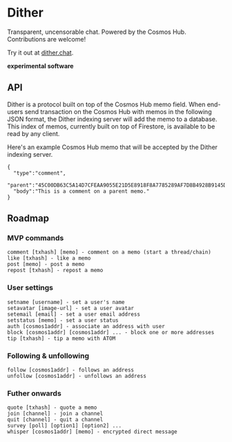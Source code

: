 # Dither

Transparent, uncensorable chat. Powered by the Cosmos Hub. Contributions are welcome!

Try it out at [dither.chat](https://dither.chat).

**experimental software**

## API
Dither is a protocol built on top of the Cosmos Hub memo field. When end-users send transaction on the Cosmos Hub with memos in the following JSON format, the Dither indexing server will add the memo to a database. This index of memos, currently built on top of Firestore, is available to be read by any client.

Here's an example Cosmos Hub memo that will be accepted by the Dither indexing server.

```
{
  "type":"comment",
  "parent":"45C00DB63C5A14D7CFEAA9055E21D5E8918F8A7785289AF7D8B4928B9145D7A0",
  "body":"This is a comment on a parent memo."
}
```

## Roadmap

### MVP commands

```
comment [txhash] [memo] - comment on a memo (start a thread/chain)
like [txhash] - like a memo
post [memo] - post a memo
repost [txhash] - repost a memo
```

### User settings

```
setname [username] - set a user's name
setavatar [image-url] - set a user avatar
setemail [email] - set a user email address
setstatus [memo] - set a user status
auth [cosmos1addr] - associate an address with user
block [cosmos1addr] [cosmos1addr] ... - block one or more addresses
tip [txhash] - tip a memo with ATOM
```

### Following & unfollowing

```
follow [cosmos1addr] - follows an address
unfollow [cosmos1addr] - unfollows an address
```

### Futher onwards

```
quote [txhash] - quote a memo
join [channel] - join a channel
quit [channel] - quit a channel
survey [poll] [option1] [option2] ...
whisper [cosmos1addr] [memo] - encrypted direct message
```

